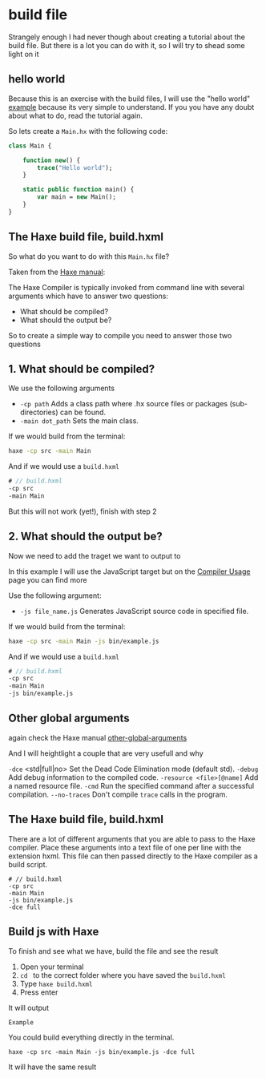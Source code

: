 # build file

Strangely enough I had never though about creating a tutorial about the build file.
But there is a lot you can do with it, so I will try to shead some light on it

## hello world

Because this is an exercise with the build files, I will use the "hello world" [example](../00helloworld) because its very simple to understand. If you you have any doubt about what to do, read the tutorial again.

So lets create a `Main.hx` with the following code:

```haxe
class Main {

	function new() {
		trace("Hello world");
	}

	static public function main() {
		var main = new Main();
	}
}
```




## The Haxe build file, build.hxml

So what do you want to do with this `Main.hx` file?

Taken from the [Haxe manual](https://haxe.org/manual/compiler-usage.html):

>>>
The Haxe Compiler is typically invoked from command line with several arguments which have to answer two questions:

- What should be compiled?
- What should the output be?
>>>

So to create a simple way to compile you need to answer those two questions

## 1. What should be compiled?

We use the following arguments

- `-cp path` Adds a class path where .hx source files or packages (sub-directories) can be found.
- `-main dot_path` Sets the main class.

If we would build from the terminal:

```bash
haxe -cp src -main Main
```

And if we would use a `build.hxml`

```haxe
# // build.hxml
-cp src
-main Main
```

But this will not work (yet!), finish with step 2

## 2. What should the output be?

Now we need to add the traget we want to output to

In this example I will use the JavaScript target but on the [Compiler Usage](https://haxe.org/manual/compiler-usage.html) page you can find more

Use the following argument:

- `-js file_name.js` Generates JavaScript source code in specified file.


If we would build from the terminal:

```bash
haxe -cp src -main Main -js bin/example.js
```

And if we would use a `build.hxml`

```haxe
# // build.hxml
-cp src
-main Main
-js bin/example.js
```


## Other global arguments

again check the Haxe manual [other-global-arguments](https://haxe.org/manual/compiler-usage.html#other-global-arguments)

And I will heightlight a couple that are very usefull and why


`-dce` <std|full|no> Set the Dead Code Elimination mode (default std).
`-debug` Add debug information to the compiled code.
`-resource <file>[@name]` Add a named resource file.
`-cmd` Run the specified command after a successful compilation.
`--no-traces` Don't compile `trace` calls in the program.


## The Haxe build file, build.hxml

There are a lot of different arguments that you are able to pass to the Haxe compiler.
Place these arguments into a text file of one per line with the extension hxml. This file can then passed directly to the Haxe compiler as a build script.

```
# // build.hxml
-cp src
-main Main
-js bin/example.js
-dce full
```


## Build js with Haxe

To finish and see what we have, build the file and see the result

1. Open your terminal
2. `cd ` to the correct folder where you have saved the `build.hxml`
3. Type `haxe build.hxml`
4. Press enter


It will output

	Example




You could build everything directly in the terminal.

```
haxe -cp src -main Main -js bin/example.js -dce full
```

It will have the same result